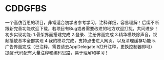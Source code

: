 # CDDGFBS
一个高仿百思的项目，非常适合初学者参考学习，注释详细，容易理解！后续不断跟新完善功能欢迎下载，若项目有Bug或者需要改进的地方欢迎打扰，共同进步！
初步实现功能:
           1.骨架界面搭建完成
           2.登录、注册界面完成
           3.精华模块除声音，视频播放基本全部实现
           4.我的模块完成，支持点击进入网页，以及清理缓存功能
           5.广告界面完成（已注释，需要请去AppDelegate.h打开注释，更换控制器即可）
提醒:代码配有大量注释和编码思路，易于理解和学习！
